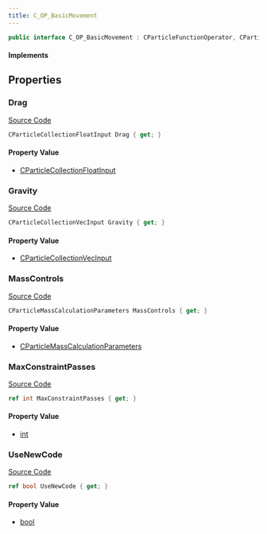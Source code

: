 ```yaml
---
title: C_OP_BasicMovement
---
```


```csharp
public interface C_OP_BasicMovement : CParticleFunctionOperator, CParticleFunction, ISchemaClass<CParticleFunction>, ISchemaClass<CParticleFunctionOperator>, ISchemaClass<C_OP_BasicMovement>, ISchemaField, ISchemaClass, INativeHandle
```

#### Implements

## Properties

### Drag

[Source Code](https://github.com/swiftly-solution/swiftlys2/blob/beta/managed/src/SwiftlyS2.Generated/Schemas/Interfaces/C_OP_BasicMovement.cs#L18)

```csharp
CParticleCollectionFloatInput Drag { get; }
```

#### Property Value

- [CParticleCollectionFloatInput](/docs/api/shared/schemadefinitions/cparticlecollectionfloatinput)

### Gravity

[Source Code](https://github.com/swiftly-solution/swiftlys2/blob/beta/managed/src/SwiftlyS2.Generated/Schemas/Interfaces/C_OP_BasicMovement.cs#L16)

```csharp
CParticleCollectionVecInput Gravity { get; }
```

#### Property Value

- [CParticleCollectionVecInput](/docs/api/shared/schemadefinitions/cparticlecollectionvecinput)

### MassControls

[Source Code](https://github.com/swiftly-solution/swiftlys2/blob/beta/managed/src/SwiftlyS2.Generated/Schemas/Interfaces/C_OP_BasicMovement.cs#L20)

```csharp
CParticleMassCalculationParameters MassControls { get; }
```

#### Property Value

- [CParticleMassCalculationParameters](/docs/api/shared/schemadefinitions/cparticlemasscalculationparameters)

### MaxConstraintPasses

[Source Code](https://github.com/swiftly-solution/swiftlys2/blob/beta/managed/src/SwiftlyS2.Generated/Schemas/Interfaces/C_OP_BasicMovement.cs#L22)

```csharp
ref int MaxConstraintPasses { get; }
```

#### Property Value

- [int](https://learn.microsoft.com/dotnet/api/system.int32)

### UseNewCode

[Source Code](https://github.com/swiftly-solution/swiftlys2/blob/beta/managed/src/SwiftlyS2.Generated/Schemas/Interfaces/C_OP_BasicMovement.cs#L24)

```csharp
ref bool UseNewCode { get; }
```

#### Property Value

- [bool](https://learn.microsoft.com/dotnet/api/system.boolean)

